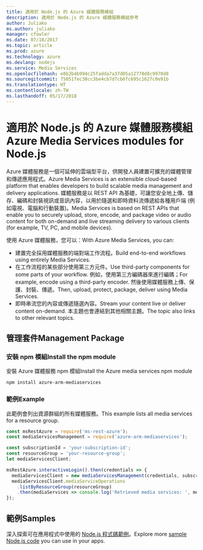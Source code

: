 ```yaml
---
title: 適用於 Node.js 的 Azure 媒體服務模組
description: 適用於 Node.js 的 Azure 媒體服務模組參考
author: Juliako
ms.author: juliako
manager: cfowler
ms.date: 07/18/2017
ms.topic: article
ms.prod: azure
ms.technology: azure
ms.devlang: nodejs
ms.service: Media Services
ms.openlocfilehash: e8b2b4b994c25fadda7a37d05a12778d8c9970d8
ms.sourcegitcommit: 75051fec38cc3be4cb7d7cb6fc695c162fc0e91b
ms.translationtype: HT
ms.contentlocale: zh-TW
ms.lasthandoff: 05/17/2018
---
```

# <a name="azure-media-services-modules-for-nodejs"></a><span data-ttu-id="64b9b-103">適用於 Node.js 的 Azure 媒體服務模組</span><span class="sxs-lookup"><span data-stu-id="64b9b-103">Azure Media Services modules for Node.js</span></span>

<span data-ttu-id="64b9b-104">Azure 媒體服務是一個可延伸的雲端型平台，供開發人員建置可擴充的媒體管理和傳遞應用程式。</span><span class="sxs-lookup"><span data-stu-id="64b9b-104">Azure Media Services is an extensible cloud-based platform that enables developers to build scalable media management and delivery applications.</span></span> <span data-ttu-id="64b9b-105">媒體服務是以 REST API 為基礎，可讓您安全地上傳、儲存、編碼和封裝視訊或音訊內容，以用於隨選和即時資料流傳遞給各種用戶端 (例如電視、電腦和行動裝置)。</span><span class="sxs-lookup"><span data-stu-id="64b9b-105">Media Services is based on REST APIs that enable you to securely upload, store, encode, and package video or audio content for both on-demand and live streaming delivery to various clients (for example, TV, PC, and mobile devices).</span></span>

<span data-ttu-id="64b9b-106">使用 Azure 媒體服務，您可以：</span><span class="sxs-lookup"><span data-stu-id="64b9b-106">With Azure Media Services, you can:</span></span>
- <span data-ttu-id="64b9b-107">建置完全採用媒體服務的端對端工作流程。</span><span class="sxs-lookup"><span data-stu-id="64b9b-107">Build end-to-end workflows using entirely Media Services.</span></span> 
- <span data-ttu-id="64b9b-108">在工作流程的某些部分使用第三方元件。</span><span class="sxs-lookup"><span data-stu-id="64b9b-108">Use third-party components for some parts of your workflow.</span></span> <span data-ttu-id="64b9b-109">例如，使用第三方編碼器來進行編碼；</span><span class="sxs-lookup"><span data-stu-id="64b9b-109">For example, encode using a third-party encoder.</span></span> <span data-ttu-id="64b9b-110">然後使用媒體服務上傳、保護、封裝、傳遞。</span><span class="sxs-lookup"><span data-stu-id="64b9b-110">Then, upload, protect, package, deliver using Media Services.</span></span>
- <span data-ttu-id="64b9b-111">即時串流您的內容或傳遞隨選內容。</span><span class="sxs-lookup"><span data-stu-id="64b9b-111">Stream your content live or deliver content on-demand.</span></span> <span data-ttu-id="64b9b-112">本主題也會連結到其他相關主題。</span><span class="sxs-lookup"><span data-stu-id="64b9b-112">The topic also links to other relevant topics.</span></span>

## <a name="management-package"></a><span data-ttu-id="64b9b-113">管理套件</span><span class="sxs-lookup"><span data-stu-id="64b9b-113">Management Package</span></span>

### <a name="install-the-npm-module"></a><span data-ttu-id="64b9b-114">安裝 npm 模組</span><span class="sxs-lookup"><span data-stu-id="64b9b-114">Install the npm module</span></span>

<span data-ttu-id="64b9b-115">安裝 Azure 媒體服務 npm 模組</span><span class="sxs-lookup"><span data-stu-id="64b9b-115">Install the Azure media services npm module</span></span>

```bash
npm install azure-arm-mediaservices
```

### <a name="example"></a><span data-ttu-id="64b9b-116">範例</span><span class="sxs-lookup"><span data-stu-id="64b9b-116">Example</span></span>

<span data-ttu-id="64b9b-117">此範例會列出資源群組的所有媒體服務。</span><span class="sxs-lookup"><span data-stu-id="64b9b-117">This example lists all media services for a resource group.</span></span>

```javascript
const msRestAzure = require('ms-rest-azure');
const mediaServicesManagement = require('azure-arm-mediaservices');

const subscriptionId = 'your-subscription-id';
const resourceGroup = 'your-resource-group';
let mediaServicesClient;

msRestAzure.interactiveLogin().then(credentials => {
  mediaServicesClient = new mediaServicesManagement(credentials, subscriptionId);
  mediaServicesClient.mediaServiceOperations
    .listByResourceGroup(resourceGroup)
    .then(mediaServices => console.log('Retrieved media services: ', mediaServices));
});
```

## <a name="samples"></a><span data-ttu-id="64b9b-118">範例</span><span class="sxs-lookup"><span data-stu-id="64b9b-118">Samples</span></span>

<span data-ttu-id="64b9b-119">深入探索可在應用程式中使用的 [Node.js 程式碼範例](https://azure.microsoft.com/resources/samples/?platform=nodejs)。</span><span class="sxs-lookup"><span data-stu-id="64b9b-119">Explore more [sample Node.js code](https://azure.microsoft.com/resources/samples/?platform=nodejs) you can use in your apps.</span></span>
